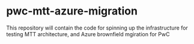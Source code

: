 # pwc-mtt-azure-migration
This repository will contain the code for spinning up the infrastructure for testing MTT architecture, and Azure brownfield mgiration for PwC
